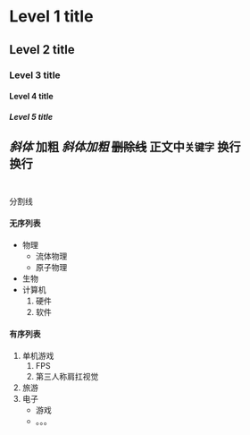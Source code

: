 
# Level 1 title
## Level 2 title
### Level 3 title
#### Level 4 title
##### Level 5 title

*斜体*
**加粗**
***斜体加粗***
~~删除线~~
正文中`关键字`
换行<br>
换行<br><br>
---
分割线

#### 无序列表
* 物理
	* 流体物理
	* 原子物理
* 生物
* 计算机
	1. 硬件
	2. 软件

#### 有序列表
1. 单机游戏
	1. FPS
	2. 第三人称肩扛视觉
2. 旅游
3. 电子
	* 游戏
	* 。。。
